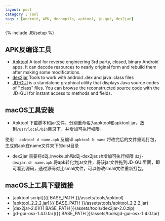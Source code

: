 ```yaml
---
layout: post
category : Tool
tags : [Android, APK, decompile, apktool, jd-gui, dex2jar]
---
```

{% include JB/setup %}

APK反编译工具
-----
* [Apktool](https://ibotpeaches.github.io/Apktool/) A tool for reverse engineering 3rd party, closed, binary Android apps. It can decode resources to nearly original form and rebuild them after making some modifications.
* [dex2jar](https://github.com/pxb1988/dex2jar) Tools to work with android .dex and java .class files
* [JD-GUI](http://jd.benow.ca) is a standalone graphical utility that displays Java source codes of “.class” files. You can browse the reconstructed source code with the JD-GUI for instant access to methods and fields.

macOS工具安装
-----
* Apktool
下载脚本和jar文件，分别重命名为apktool和apktool.jar，放到`/usr/local/bin`目录下，并增加可执行权限。

使用：
`apktool d name.apk`  反编译
`apktool b name` 将改完后的文件重现打包，生成的apk在name文件夹下的dist目录
* dex2jar
需要将d2j_invoke.sh和d2j-dex2jar.sh增加可执行权限
`d2j-dexjar.sh name.apk`  将apk转化为jar文件，将该jar文件拖到JD-GUI里面，即可看到源码，通过源码对比smali文件，可以修改smali文件重新打包。

macOS上工具下载链接
-----
* [apktool script]({{ BASE_PATH }}/assets/tools/apktool)
* [apktool_2.2.2.jar]({{ BASE_PATH }}/assets/tools/apktool_2.2.2.jar)
* [dex2jar-2.0]({{ BASE_PATH }}/assets/tools/dex2jar-2.0.zip)
* [jd-gui-osx-1.4.0.tar]({{ BASE_PATH }}/assets/tools/jd-gui-osx-1.4.0.tar)
